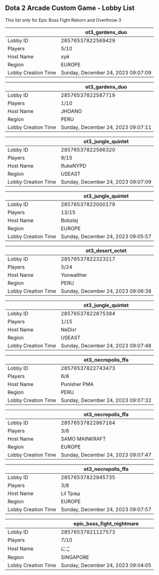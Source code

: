 ## Dota 2 Arcade Custom Game - Lobby List

This list only for Epic Boss Fight Reborn and Overthrow 3

|  | ot3_gardens_duo |
| ------ | ------ |
| Lobby ID | 28576537822569429 |
| Players | 5/10 |
| Host Name | хуй |
| Region | EUROPE |
| Lobby Creation Time | Sunday, December 24, 2023 09:07:09 |


|  | ot3_gardens_duo |
| ------ | ------ |
| Lobby ID | 28576537822587719 |
| Players | 1/10 |
| Host Name | JHOANO |
| Region | PERU |
| Lobby Creation Time | Sunday, December 24, 2023 09:07:11 |


|  | ot3_jungle_quintet |
| ------ | ------ |
| Lobby ID | 28576537822566320 |
| Players | 9/15 |
| Host Name | IfukeNYPD |
| Region | USEAST |
| Lobby Creation Time | Sunday, December 24, 2023 09:07:09 |


|  | ot3_jungle_quintet |
| ------ | ------ |
| Lobby ID | 28576537822000179 |
| Players | 13/15 |
| Host Name | Bobslej |
| Region | EUROPE |
| Lobby Creation Time | Sunday, December 24, 2023 09:05:57 |


|  | ot3_desert_octet |
| ------ | ------ |
| Lobby ID | 28576537822323217 |
| Players | 5/24 |
| Host Name | Yonwalther |
| Region | PERU |
| Lobby Creation Time | Sunday, December 24, 2023 09:06:38 |


|  | ot3_jungle_quintet |
| ------ | ------ |
| Lobby ID | 28576537822875384 |
| Players | 1/15 |
| Host Name | NeDix! |
| Region | USEAST |
| Lobby Creation Time | Sunday, December 24, 2023 09:07:48 |


|  | ot3_necropolis_ffa |
| ------ | ------ |
| Lobby ID | 28576537822743473 |
| Players | 6/8 |
| Host Name | Punisher PMA |
| Region | PERU |
| Lobby Creation Time | Sunday, December 24, 2023 09:07:32 |


|  | ot3_necropolis_ffa |
| ------ | ------ |
| Lobby ID | 28576537822867164 |
| Players | 3/8 |
| Host Name | SAMO MAINKRAFT |
| Region | EUROPE |
| Lobby Creation Time | Sunday, December 24, 2023 09:07:47 |


|  | ot3_necropolis_ffa |
| ------ | ------ |
| Lobby ID | 28576537822945735 |
| Players | 3/8 |
| Host Name | Lil Трэш |
| Region | EUROPE |
| Lobby Creation Time | Sunday, December 24, 2023 09:07:57 |


|  | epic_boss_fight_nightmare |
| ------ | ------ |
| Lobby ID | 28576537821127573 |
| Players | 7/10 |
| Host Name | にこ |
| Region | SINGAPORE |
| Lobby Creation Time | Sunday, December 24, 2023 09:04:05 |


